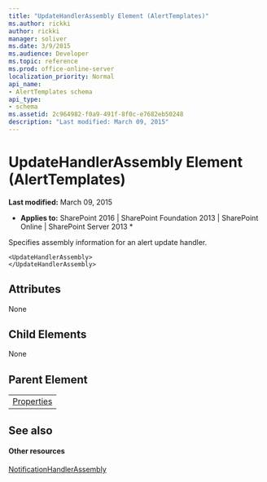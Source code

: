 ```yaml
---
title: "UpdateHandlerAssembly Element (AlertTemplates)"
ms.author: rickki
author: rickki
manager: soliver
ms.date: 3/9/2015
ms.audience: Developer
ms.topic: reference
ms.prod: office-online-server
localization_priority: Normal
api_name:
- AlertTemplates schema
api_type:
- schema
ms.assetid: 2c964982-f0a9-491f-8f0c-e7682eb50248
description: "Last modified: March 09, 2015"
---
```


# UpdateHandlerAssembly Element (AlertTemplates)

 **Last modified:** March 09, 2015 
  
 * **Applies to:** SharePoint 2016 | SharePoint Foundation 2013 | SharePoint Online | SharePoint Server 2013 * 
  
Specifies assembly information for an alert update handler.
  
```
<UpdateHandlerAssembly>
</UpdateHandlerAssembly>
```

## Attributes

None
  
## Child Elements

None
  
## Parent Element

||
|:-----|
|[Properties](properties-element-alerttemplates.md)|
   
## See also

#### Other resources

[NotificationHandlerAssembly](notificationhandlerassembly-element-alert-templates.md)

